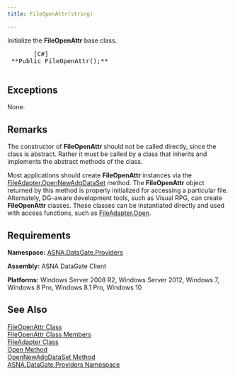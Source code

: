 ```yaml
---
title: FileOpenAttr(string)

---
```


Initialize the **FileOpenAttr** base class.
<pre class="prettyprint">       <span class="lang">[C#]</span>
 **Public FileOpenAttr();** 
      </pre>

## Exceptions

None.
## Remarks

The constructor of **FileOpenAttr** should not be called directly, since the class is abstract. Rather it must be called by a class that inherits and implements the abstract methods of the class.

Most applications should create **FileOpenAttr** instances via the [ FileAdapter.OpenNewAdgDataSet](file-adapter-class-open-new-adg-dataset-method.html) method. The **FileOpenAttr** object returned by this method is properly initialized for accessing a particular file. Alternately, DG-aware development tools, such as Visual RPG, can create **FileOpenAttr** classes. These classes can be instantiated directly and used with access functions, such as [ FileAdapter.Open](file-adapter-class-open-method.html).
## Requirements

**Namespace:** [ ASNA.DataGate.Providers](datagate-providers-namespace.html) 

**Assembly:** ASNA DataGate Client

**Platforms:** Windows Server 2008 R2, Windows Server 2012, Windows 7, Windows 8 Pro, Windows 8.1 Pro, Windows 10
## See Also


[FileOpenAttr Class](adg-dataset-class.html)
      <br />
[FileOpenAttr Class Members](adg-dataset-members.html)
      <br />
[FileAdapter Class](file-adapter-class.html)
      <br />
[Open Method](file-adapter-class-open-method.html)
      <br />
[OpenNewAdgDataSet Method](file-adapter-class-open-new-adg-dataset-method.html)
      <br />
[ASNA.DataGate.Providers Namespace](datagate-providers-namespace.html)

